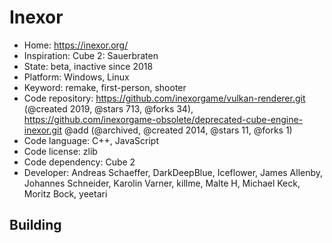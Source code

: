 # Inexor

- Home: https://inexor.org/
- Inspiration: Cube 2: Sauerbraten
- State: beta, inactive since 2018
- Platform: Windows, Linux
- Keyword: remake, first-person, shooter
- Code repository: https://github.com/inexorgame/vulkan-renderer.git (@created 2019, @stars 713, @forks 34), https://github.com/inexorgame-obsolete/deprecated-cube-engine-inexor.git @add (@archived, @created 2014, @stars 11, @forks 1)
- Code language: C++, JavaScript
- Code license: zlib
- Code dependency: Cube 2
- Developer: Andreas Schaeffer, DarkDeepBlue, Iceflower, James Allenby, Johannes Schneider, Karolin Varner, killme, Malte H, Michael Keck, Moritz Bock, yeetari

## Building
